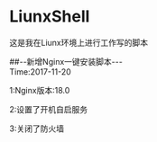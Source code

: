 # LiunxShell
这是我在Liunx环境上进行工作写的脚本  

##--新增Nginx一键安装脚本---  
Time:2017-11-20  

1:Nginx版本:18.0  

2:设置了开机自启服务  

3:关闭了防火墙
